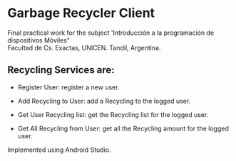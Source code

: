 # Garbage Recycler Client

Final practical work for the subject 'Introducción a la programación de dispositivos Móviles"\
Facultad de Cs. Exactas, UNICEN. Tandil, Argentina.

## Recycling Services are:
 + Register User: register a new user.
    
 + Add Recycling to User: add a Recycling to the logged user.
    
 + Get User Recycling list: get the Recycling list for the logged user.
    
 + Get All Recycling from User: get all the Recycling amount for the logged user.
 
 
 Implemented using Android Studio.